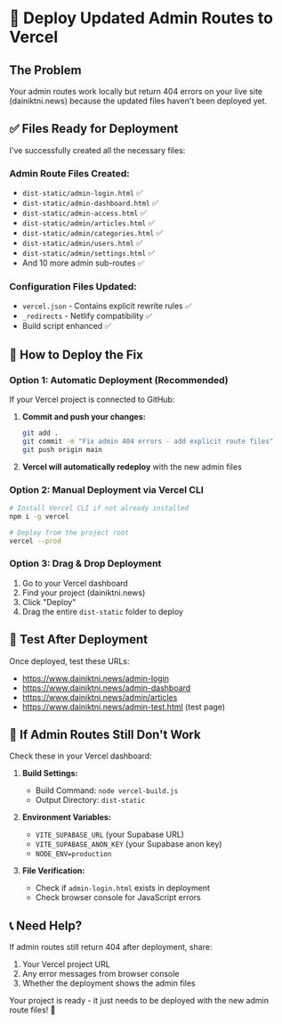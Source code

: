 # 🚀 Deploy Updated Admin Routes to Vercel

## The Problem
Your admin routes work locally but return 404 errors on your live site (dainiktni.news) because the updated files haven't been deployed yet.

## ✅ Files Ready for Deployment

I've successfully created all the necessary files:

### Admin Route Files Created:
- `dist-static/admin-login.html` ✅
- `dist-static/admin-dashboard.html` ✅ 
- `dist-static/admin-access.html` ✅
- `dist-static/admin/articles.html` ✅
- `dist-static/admin/categories.html` ✅
- `dist-static/admin/users.html` ✅
- `dist-static/admin/settings.html` ✅
- And 10 more admin sub-routes ✅

### Configuration Files Updated:
- `vercel.json` - Contains explicit rewrite rules ✅
- `_redirects` - Netlify compatibility ✅
- Build script enhanced ✅

## 🔧 How to Deploy the Fix

### Option 1: Automatic Deployment (Recommended)
If your Vercel project is connected to GitHub:

1. **Commit and push your changes:**
   ```bash
   git add .
   git commit -m "Fix admin 404 errors - add explicit route files"
   git push origin main
   ```

2. **Vercel will automatically redeploy** with the new admin files

### Option 2: Manual Deployment via Vercel CLI
```bash
# Install Vercel CLI if not already installed
npm i -g vercel

# Deploy from the project root
vercel --prod
```

### Option 3: Drag & Drop Deployment
1. Go to your Vercel dashboard
2. Find your project (dainiktni.news)
3. Click "Deploy" 
4. Drag the entire `dist-static` folder to deploy

## 🧪 Test After Deployment

Once deployed, test these URLs:
- https://www.dainiktni.news/admin-login
- https://www.dainiktni.news/admin-dashboard
- https://www.dainiktni.news/admin/articles
- https://www.dainiktni.news/admin-test.html (test page)

## 🚨 If Admin Routes Still Don't Work

Check these in your Vercel dashboard:

1. **Build Settings:**
   - Build Command: `node vercel-build.js`
   - Output Directory: `dist-static`

2. **Environment Variables:**
   - `VITE_SUPABASE_URL` (your Supabase URL)
   - `VITE_SUPABASE_ANON_KEY` (your Supabase anon key)
   - `NODE_ENV=production`

3. **File Verification:**
   - Check if `admin-login.html` exists in deployment
   - Check browser console for JavaScript errors

## 📞 Need Help?
If admin routes still return 404 after deployment, share:
1. Your Vercel project URL
2. Any error messages from browser console
3. Whether the deployment shows the admin files

Your project is ready - it just needs to be deployed with the new admin route files! 🎉